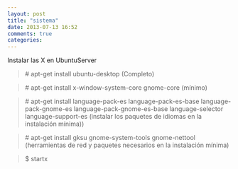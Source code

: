 ```yaml
---
layout: post
title: "sistema"
date: 2013-07-13 16:52
comments: true
categories: 
---
```

Instalar las X en UbuntuServer

>\# apt-get install ubuntu-desktop (Completo)

>\# apt-get install x-window-system-core gnome-core (mínimo)

>\# apt-get install language-pack-es language-pack-es-base language-pack-gnome-es language-pack-gnome-es-base language-selector language-support-es  (instalar los paquetes de idiomas en la instalación mínima))

>\# apt-get install gksu gnome-system-tools gnome-nettool (herramientas de red  y paquetes necesarios en la instalación mínima)

>$ startx

